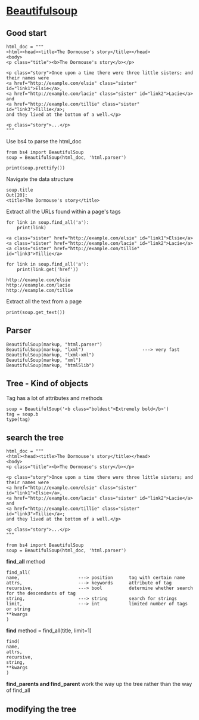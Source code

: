 # [Beautifulsoup](https://www.crummy.com/software/BeautifulSoup/bs4/doc/#find)
## Good start
```
html_doc = """
<html><head><title>The Dormouse's story</title></head>
<body>
<p class="title"><b>The Dormouse's story</b></p>

<p class="story">Once upon a time there were three little sisters; and their names were
<a href="http://example.com/elsie" class="sister" id="link1">Elsie</a>,
<a href="http://example.com/lacie" class="sister" id="link2">Lacie</a> and
<a href="http://example.com/tillie" class="sister" id="link3">Tillie</a>;
and they lived at the bottom of a well.</p>

<p class="story">...</p>
"""
```
Use bs4 to parse the html_doc
```
from bs4 import BeautifulSoup
soup = BeautifulSoup(html_doc, 'html.parser')

print(soup.prettify())
```
Navigate the data structure
```
soup.title
Out[20]: 
<title>The Dormouse's story</title>
```
Extract all the URLs found within a page's <a> tags
  
```
for link in soup.find_all('a'):
    print(link)
    
<a class="sister" href="http://example.com/elsie" id="link1">Elsie</a>
<a class="sister" href="http://example.com/lacie" id="link2">Lacie</a>
<a class="sister" href="http://example.com/tillie" id="link3">Tillie</a>

for link in soup.find_all('a'):
    print(link.get('href'))
    
http://example.com/elsie
http://example.com/lacie
http://example.com/tillie
```
Extract all the text from a page
```
print(soup.get_text())
```
## Parser
```
BeautifulSoup(markup, "html.parser")
BeautifulSoup(markup, "lxml")                      ---> very fast
BeautifulSoup(markup, "lxml-xml") 
BeautifulSoup(markup, "xml") 
BeautifulSoup(markup, "html5lib")
```
## Tree - Kind of objects
Tag has a lot of attributes and methods
```
soup = BeautifulSoup('<b class="boldest">Extremely bold</b>')
tag = soup.b
type(tag)
```
## search the tree
```
html_doc = """
<html><head><title>The Dormouse's story</title></head>
<body>
<p class="title"><b>The Dormouse's story</b></p>

<p class="story">Once upon a time there were three little sisters; and their names were
<a href="http://example.com/elsie" class="sister" id="link1">Elsie</a>,
<a href="http://example.com/lacie" class="sister" id="link2">Lacie</a> and
<a href="http://example.com/tillie" class="sister" id="link3">Tillie</a>;
and they lived at the bottom of a well.</p>

<p class="story">...</p>
"""

from bs4 import BeautifulSoup
soup = BeautifulSoup(html_doc, 'html.parser')
```

**find_all** method
```
find_all(
name,                      ---> position      tag with certain name
attrs,                     ---> keywords      attribute of tag
recursive,                 ---> bool          determine whether search for the descendants of tag         
string,                    ---> string        search for strings
limit,                     ---> int           limited number of tags or string
**kwargs
)
```

**find** method = find_all(title, limit=1)
```
find(
name, 
attrs, 
recursive, 
string, 
**kwargs
)
```

**find_parents and find_parent** work the way up the tree rather than the way of find_all 

## modifying the tree
    
